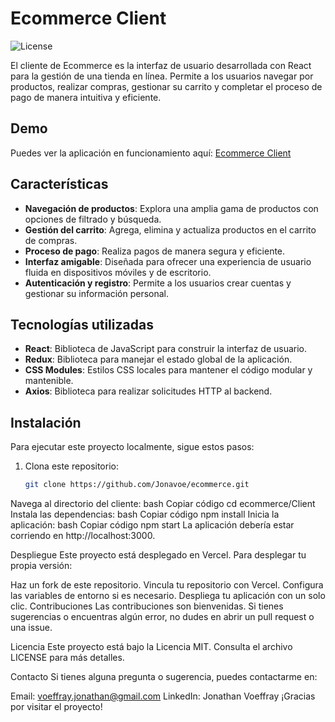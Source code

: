 # Ecommerce Client

![License](https://img.shields.io/badge/license-MIT-green)

El cliente de Ecommerce es la interfaz de usuario desarrollada con React para la gestión de una tienda en línea. Permite a los usuarios navegar por productos, realizar compras, gestionar su carrito y completar el proceso de pago de manera intuitiva y eficiente.

## Demo

Puedes ver la aplicación en funcionamiento aquí: [Ecommerce Client](https://ecommerce-jonavoe.vercel.app/)

## Características

- **Navegación de productos**: Explora una amplia gama de productos con opciones de filtrado y búsqueda.
- **Gestión del carrito**: Agrega, elimina y actualiza productos en el carrito de compras.
- **Proceso de pago**: Realiza pagos de manera segura y eficiente.
- **Interfaz amigable**: Diseñada para ofrecer una experiencia de usuario fluida en dispositivos móviles y de escritorio.
- **Autenticación y registro**: Permite a los usuarios crear cuentas y gestionar su información personal.

## Tecnologías utilizadas

- **React**: Biblioteca de JavaScript para construir la interfaz de usuario.
- **Redux**: Biblioteca para manejar el estado global de la aplicación.
- **CSS Modules**: Estilos CSS locales para mantener el código modular y mantenible.
- **Axios**: Biblioteca para realizar solicitudes HTTP al backend.

## Instalación

Para ejecutar este proyecto localmente, sigue estos pasos:

1. Clona este repositorio:
   ```bash
   git clone https://github.com/Jonavoe/ecommerce.git
Navega al directorio del cliente:
bash
Copiar código
cd ecommerce/Client
Instala las dependencias:
bash
Copiar código
npm install
Inicia la aplicación:
bash
Copiar código
npm start
La aplicación debería estar corriendo en http://localhost:3000.

Despliegue
Este proyecto está desplegado en Vercel. Para desplegar tu propia versión:

Haz un fork de este repositorio.
Vincula tu repositorio con Vercel.
Configura las variables de entorno si es necesario.
Despliega tu aplicación con un solo clic.
Contribuciones
Las contribuciones son bienvenidas. Si tienes sugerencias o encuentras algún error, no dudes en abrir un pull request o una issue.

Licencia
Este proyecto está bajo la Licencia MIT. Consulta el archivo LICENSE para más detalles.

Contacto
Si tienes alguna pregunta o sugerencia, puedes contactarme en:

Email: voeffray.jonathan@gmail.com
LinkedIn: Jonathan Voeffray
¡Gracias por visitar el proyecto!